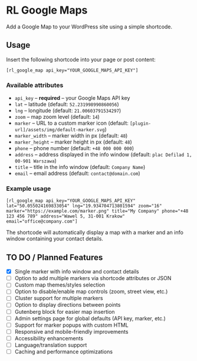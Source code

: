 # RL Google Maps

Add a Google Map to your WordPress site using a simple shortcode.

## Usage

Insert the following shortcode into your page or post content:

```
[rl_google_map api_key="YOUR_GOOGLE_MAPS_API_KEY"]
```

### Available attributes

- `api_key` – **required** – your Google Maps API key
- `lat` – latitude (default: `52.231998990860056`)
- `lng` – longitude (default: `21.00603791534297`)
- `zoom` – map zoom level (default: `14`)
- `marker` – URL to a custom marker icon (default: `[plugin-url]/assets/img/default-marker.svg`)
- `marker_width` – marker width in px (default: `48`)
- `marker_height` – marker height in px (default: `48`)
- `phone` – phone number (default: `+48 000 000 000`)
- `address` – address displayed in the info window (default: `plac Defilad 1, 00-901 Warszawa`)
- `title` – title in the info window (default: `Company Name`)
- `email` – email address (default: `contact@domain.com`)

### Example usage

```
[rl_google_map api_key="YOUR_GOOGLE_MAPS_API_KEY" lat="50.055024169833054" lng="19.934704713801594" zoom="16" marker="https://example.com/marker.png" title="My Company" phone="+48 123 456 789" address="Wawel 5, 31-001 Krakow" email="office@company.com"]
```

The shortcode will automatically display a map with a marker and an info window containing your contact details.

## TO DO / Planned Features

- [X] Single marker with info window and contact details
- [ ] Option to add multiple markers via shortcode attributes or JSON
- [ ] Custom map themes/styles selection
- [ ] Option to disable/enable map controls (zoom, street view, etc.)
- [ ] Cluster support for multiple markers
- [ ] Option to display directions between points
- [ ] Gutenberg block for easier map insertion
- [ ] Admin settings page for global defaults (API key, marker, etc.)
- [ ] Support for marker popups with custom HTML
- [ ] Responsive and mobile-friendly improvements
- [ ] Accessibility enhancements
- [ ] Language/translation support
- [ ] Caching and performance optimizations